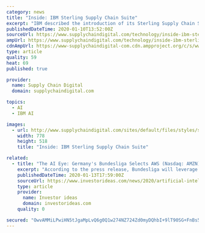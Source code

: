 ```yaml
---
category: news
title: "Inside: IBM Sterling Supply Chain Suite"
excerpt: "IBM described the introduction of its Sterling Supply Chain Suite as “an integrated supply chain suite, embedded with Watson AI and IBM Blockchain and open to developers, to help organisations make their supply chains smarter, more efficient and better able to make decisions to adjust to disruptions and opportunities in an era when ..."
publishedDateTime: 2020-01-10T13:52:00Z
sourceUrl: https://www.supplychaindigital.com/technology/inside-ibm-sterling-supply-chain-suite
ampUrl: https://www.supplychaindigital.com/technology/inside-ibm-sterling-supply-chain-suite?amp
cdnAmpUrl: https://www-supplychaindigital-com.cdn.ampproject.org/c/s/www.supplychaindigital.com/technology/inside-ibm-sterling-supply-chain-suite?amp
type: article
quality: 59
heat: 69
published: true

provider:
  name: Supply Chain Digital
  domain: supplychaindigital.com

topics:
  - AI
  - IBM AI

images:
  - url: http://www.supplychaindigital.com/sites/default/files/styles/slider_detail/public/topic/image/GettyImages-1088950364%20%281%29.jpg?itok=QrgtHVc6
    width: 778
    height: 518
    title: "Inside: IBM Sterling Supply Chain Suite"

related:
  - title: "The AI Eye: Germany's Bundesliga Selects AWS (Nasdaq: AMZN) for Tech and IBM (NYSE: IBM) Announces Developments for Sterling Supply Chain Platform"
    excerpt: "According to the press release, Bundesliga will leverage \"AWS artificial intelligence (AI), machine learning (ML), analytics, compute, database, and storage services to deliver real-time statistics to predict future plays and game outcomes, and recommend personalized match footage across mobile, online, streaming, and television broadcasts.\""
    publishedDateTime: 2020-01-13T17:59:00Z
    sourceUrl: https://www.investorideas.com/news/2020/artificial-intelligence/01131AIEye-AMZN-IBM.asp
    type: article
    provider:
      name: Investor ideas
      domain: investorideas.com
    quality: 0

secured: "OwvAMMiLPwiHN5tJgaMpLvQ6g0Q1w274NZ724Zd0myDQhbI+9lT90SG+FnBs5CB7ClxH17kOnb63/SAaxQCWIFqBN4hvlQXERtKG8u8zgjsiq7Gt1oGIv70IYiQX60hNztst84HGFLv9aJsB9HIidK81//Z7Db1mPmBrZJfk59AtiOg8ds5CituHZz1KhGm/8mxEeHU9OkrBPHEkokIkiDHkD3v0FyNW9A7GH9rFx8hyGPkynaRqowo5AvCx7/Kv6xxt9Vp5DjjvR0wHvcp7hJmIAg4O0GZAlzvGVvTc6A8=;BT+vrJSlAuHo8BFkrj4INA=="
---
```


